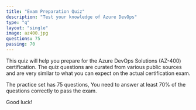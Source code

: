 ```yaml
---
title: "Exam Preparation Quiz"
description: "Test your knowledge of Azure DevOps"
type: "q"
layout: "single"
image: az400.jpg
questions: 75
passing: 70
---
```

This quiz will help you prepare for the Azure DevOps Solutions (AZ-400) certification. The quiz questions are curated from various public sources and are very similar to what you can expect on the actual certification exam.

The practice set has 75 questions, You need to answer at least 70% of the questions correctly to pass the exam. 

Good luck!